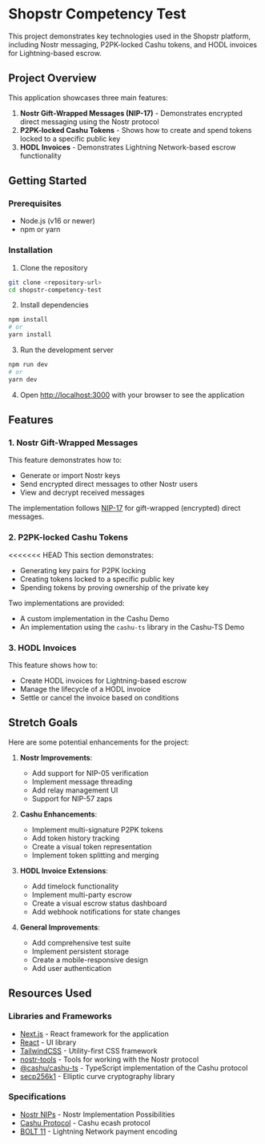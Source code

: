 # Shopstr Competency Test

This project demonstrates key technologies used in the Shopstr platform, including Nostr messaging, P2PK-locked Cashu tokens, and HODL invoices for Lightning-based escrow.

## Project Overview

This application showcases three main features:

1. **Nostr Gift-Wrapped Messages (NIP-17)** - Demonstrates encrypted direct messaging using the Nostr protocol
2. **P2PK-locked Cashu Tokens** - Shows how to create and spend tokens locked to a specific public key
3. **HODL Invoices** - Demonstrates Lightning Network-based escrow functionality

## Getting Started

### Prerequisites

- Node.js (v16 or newer)
- npm or yarn

### Installation

1. Clone the repository

```bash
git clone <repository-url>
cd shopstr-competency-test
```

2. Install dependencies

```bash
npm install
# or
yarn install
```

3. Run the development server

```bash
npm run dev
# or
yarn dev
```

4. Open [http://localhost:3000](http://localhost:3000) with your browser to see the application

## Features

### 1. Nostr Gift-Wrapped Messages

This feature demonstrates how to:
- Generate or import Nostr keys
- Send encrypted direct messages to other Nostr users
- View and decrypt received messages

The implementation follows [NIP-17](https://github.com/nostr-protocol/nips/blob/master/17.md) for gift-wrapped (encrypted) direct messages.

### 2. P2PK-locked Cashu Tokens

<<<<<<< HEAD
This section demonstrates:
- Generating key pairs for P2PK locking
- Creating tokens locked to a specific public key
- Spending tokens by proving ownership of the private key

Two implementations are provided:
- A custom implementation in the Cashu Demo
- An implementation using the `cashu-ts` library in the Cashu-TS Demo

### 3. HODL Invoices

This feature shows how to:
- Create HODL invoices for Lightning-based escrow
- Manage the lifecycle of a HODL invoice
- Settle or cancel the invoice based on conditions

## Stretch Goals

Here are some potential enhancements for the project:

1. **Nostr Improvements**:
   - Add support for NIP-05 verification
   - Implement message threading
   - Add relay management UI
   - Support for NIP-57 zaps

2. **Cashu Enhancements**:
   - Implement multi-signature P2PK tokens
   - Add token history tracking
   - Create a visual token representation
   - Implement token splitting and merging

3. **HODL Invoice Extensions**:
   - Add timelock functionality
   - Implement multi-party escrow
   - Create a visual escrow status dashboard
   - Add webhook notifications for state changes

4. **General Improvements**:
   - Add comprehensive test suite
   - Implement persistent storage
   - Create a mobile-responsive design
   - Add user authentication

## Resources Used

### Libraries and Frameworks

- [Next.js](https://nextjs.org/) - React framework for the application
- [React](https://reactjs.org/) - UI library
- [TailwindCSS](https://tailwindcss.com/) - Utility-first CSS framework
- [nostr-tools](https://github.com/nbd-wtf/nostr-tools) - Tools for working with the Nostr protocol
- [@cashu/cashu-ts](https://github.com/cashubtc/cashu-ts) - TypeScript implementation of the Cashu protocol
- [secp256k1](https://github.com/cryptocoinjs/secp256k1-node) - Elliptic curve cryptography library

### Specifications

- [Nostr NIPs](https://github.com/nostr-protocol/nips) - Nostr Implementation Possibilities
- [Cashu Protocol](https://github.com/cashubtc/cashu) - Cashu ecash protocol
- [BOLT 11](https://github.com/lightning/bolts/blob/master/11-payment-encoding.md) - Lightning Network payment encoding

